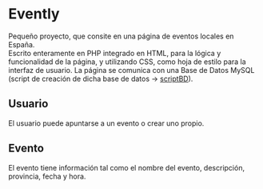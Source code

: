 # Evently
Pequeño proyecto, que consite en una página de eventos locales en España.  
Escrito enteramente en PHP integrado en HTML, para la lógica y funcionalidad de la página, y utilizando CSS, como hoja de estilo para la interfaz de usuario.
La página se comunica con una Base de Datos MySQL (script de creación de dicha base de datos -> [scriptBD](scriptBD/evently.sql)).


## Usuario
El usuario puede apuntarse a un evento o crear uno propio.

## Evento
El evento tiene información tal como el nombre del evento, descripción, provincia, fecha y hora.
